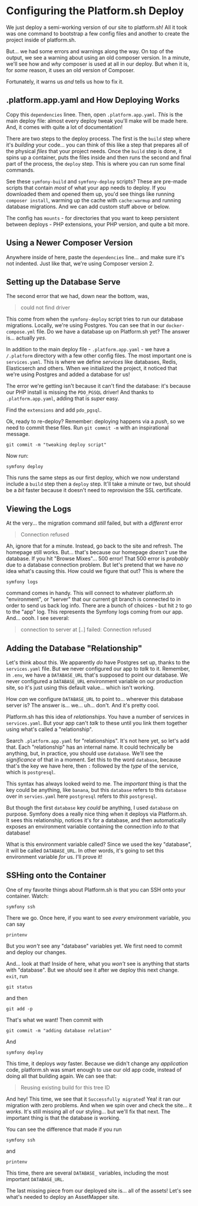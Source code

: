 # Configuring the Platform.sh Deploy

We just deploy a semi-working version of our site to platform.sh! All it took
was one command to bootstrap a few config files and another to create the
project inside of platform.sh.

But... we had some errors and warnings along the way. On top of the output,
we see a warning about using an old composer version. In a minute, we'll see
how and *why* composer is used at all in our deploy. But when it is, for *some*
reason, it uses an old version of Composer.

Fortunately, it warns us *and* tells us how to fix it.

## .platform.app.yaml and How Deploying Works

Copy this `dependencies` linee. Then, open `.platform.app.yaml`. *This* is the
main deploy file: almost every deploy tweak you'll make will be made here. And,
it comes with quite a lot of documentation!

There are two steps to the deploy process. The first is the `build` step where it's
*building* your code... you can think of this like a step that prepares all of the
physical *files* that your project needs. Once the `build` step is done, it spins
up a container, puts the files inside and then runs the second and final part
of the process, the `deploy` step. This is where you can run some final commands.

See these `symfony-build` and `symfony-deploy` scripts? These are pre-made scripts
that contain *most* of what your app needs to deploy. If you downloaded them
and opened them up, you'd see things like running `composer install`, warming
up the cache with `cache:warmup` and running database migrations. And we can add
custom stuff above or below.

The config has `mounts` - for directories that you want to keep persistent between
deploys - PHP extensions, your PHP version, and quite a bit more.

## Using a Newer Composer Version

Anywhere inside of here, paste the `dependencies` line... and make sure it's not
indented. Just like that, we're using Composer version 2.

## Setting up the Database Serve

The second error that we had, down near the bottom, was,

> could not find driver

This come from when the `symfony-deploy` script tries to run our database migrations.
Locally, we're using Postgres. You can see that in our `docker-compose.yml` file.
Do we have a database up on Platform.sh yet? The answer is... actually *yes*.

In addition to the main deploy file - `.platform.app.yaml` - we have a `/.platform`
directory with a few other config files. The most important one is `services.yaml`.
This is where we define *services* like databases, Redis, Elasticserch and others.
When we initialized the project, it noticed that we're using Postgres and added a
database for us!

The error we're getting isn't because it can't find the database: it's because
our PHP install is missing the `PDO_PGSQL` driver! And thanks to `.platform.app.yaml`,
adding that is *super* easy.

Find the `extensions` and add `pdo_pgsql`.

Ok, ready to re-deploy? Remember: deploying happens via a *push*, so we need to
commit these files. Run `git commit -m` with an inspirational message.

```terminal-silent
git commit -m "tweaking deploy script"
```

Now run:

```terminal
symfony deploy
```

This runs the same steps as our first deploy, which we now understand include a
`build` step then a `deploy` step. It'll take a minute or two, but should be a
*bit* faster because it doesn't need to reprovision the SSL certificate.

## Viewing the Logs

At the very... the migration command *still* failed, but with a *different* error

> Connection refused

Ah, ignore that for a minute. Instead, go back to the site and refresh. The
homepage still works. But... that's because our homepage *doesn't* use the database.
If you hit "Browse Mixes"... 500 error! That 500 error is *probably* due to a
database connection problem. But let's pretend that we have *no* idea what's
causing this. How could we figure that out? This is where the

```terminal
symfony logs
```

command comes in handy. This will connect to whatever platform.sh "environment",
or "server" that our current git branch is connected to in order to send us back
log info. There are a bunch of choices - but hit `2` to go to the "app" log. This
represents the Symfony logs coming from our app. And... oooh. I see several:

> connection to server at [..] failed: Connection refused

## Adding the Database "Relationship"

Let's think about this. We apparently *do* have Postgres set up, thanks to the
`services.yaml` file. But we never configured our app to *talk* to it. Remember,
in `.env`, we have a `DATABASE_URL` that's supposed to point our database.
We never configured a `DATABASE_URL` environment variable on our production
site, so it's just using this default value... which isn't working.

How *can* we configure `DATABASE_URL` to point to... wherever this database server
is? The answer is... we... uh... don't. And it's pretty cool.

Platform.sh has this idea of *relationships*. You have a number of services in
`services.yaml`. But your app can't *talk* to these until you link them together
using what's called a "relationship".

Search `.platform.app.yaml` for "relationships". It's not here yet, so let's add
that. Each "relationship" has an internal name. It could technically be anything,
but, in practice, you should use `database`. We'll see the *significance* of that
in a moment. Set this to the word `database`, because that's the key we have here,
then `:` followed by the *type* of the service, which is `postgresql`.

This syntax has always looked weird to me. The *important* thing is that the key
could be anything, like `banana`, but this `database` refers to this `database`
over in `servies.yaml` here `postgresql` refers to *this* `postgresql`.

But though the first `database` key *could* be anything, I used `database` on
purpose. Symfony does a really nice thing when it deploys via Platform.sh. It
sees this relationship, notices it's for a database, and then automatically
exposes an environment variable containing the connection info *to* that
database!

What is this environment variable called? Since we used the key "database",
it will be called `DATABASE_URL`. In other words, it's going to set this environment
variable *for* us. I'll prove it!

## SSHing onto the Container

One of my favorite things about Platform.sh is that you can SSH onto your container.
Watch:

```terminal
symfony ssh
```

There we go. Once here, if you want to see *every* environment variable, you can
say

```terminal
printenv
```

But you *won't* see any "database" variables yet. We first need to commit and
deploy our changes.

And... look at that! Inside of here, what you *won't* see is anything that starts
with "database". But we *should* see it after we deploy this next change. `exit`,
run

```terminal
git status
```

and then

```terminal
git add -p
```

That's what we want! Then commit with

```terminal
git commit -m "adding database relation"
```

And

```terminal
symfony deploy
```

This time, it deploys *way* faster. Because we didn't change any *application* code,
platform.sh was smart enough to use our old app code, instead of doing all that
building again. We can see that:

> Reusing existing build for this tree ID

And hey! This time, we see that it `Successfully migrated`! Yea! it ran our migration
with zero problems. And when we spin over and check the site... it *works*. It's
still missing all of our styling... but we'll fix that next. The important thing
is that the database *is* working.

You can see the difference that made if you run

```terminal
symfony ssh
```

and

```terminal
printenv
```

This time, there are several `DATABASE_` variables, including the most important
`DATABASE_URL`.

The last missing piece from our deployed site is... all of the assets! Let's see
what's needed to deploy an AssetMapper site.
